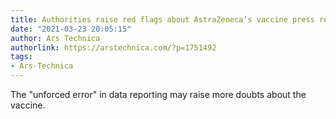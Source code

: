```yaml
---
title: Authorities raise red flags about AstraZeneca’s vaccine press release [Updated]
date: "2021-03-23 20:05:15"
author: Ars Technica
authorlink: https://arstechnica.com/?p=1751492
tags:
- Ars-Technica
---
```

The "unforced error" in data reporting may raise more doubts about the vaccine. 
